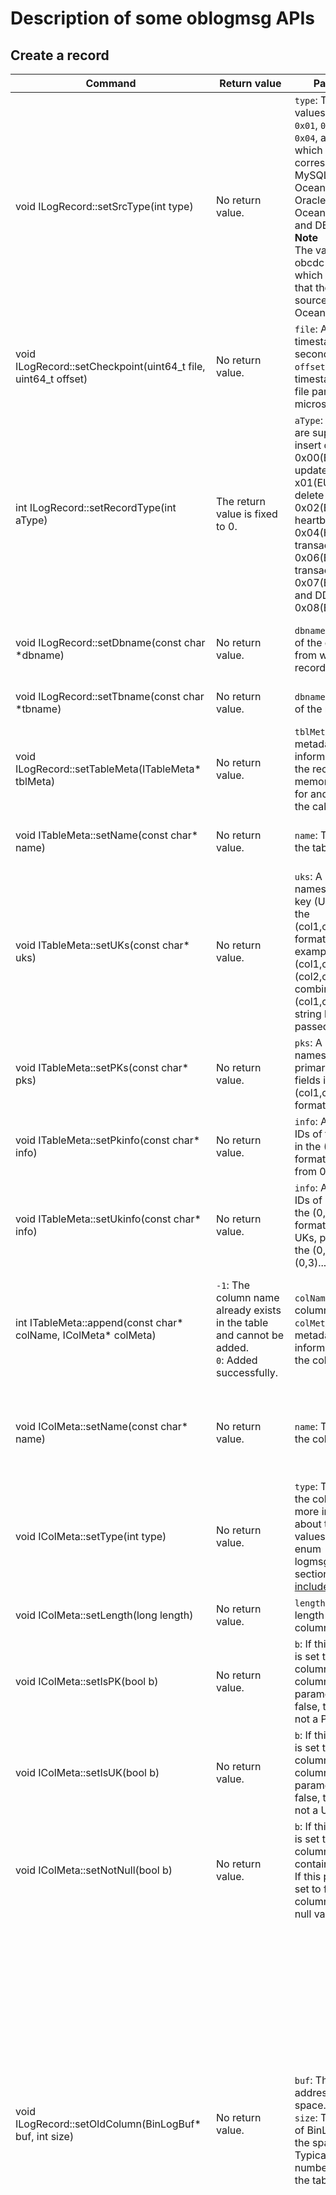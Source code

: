 # Description of some oblogmsg APIs

## Create a record

| Command | Return value | Parameters | Description |
|----------------------------------------------------------------------|-----------------------------------------------------------------------------------------|-----------------------------------------------------------------------------------------------------------------------------------------------------------------|-------------------------------------------------------------------------------|
| void ILogRecord::setSrcType(int type) | No return value.  | `type`: The valid values are `0x00`, `0x01`, `0x02`, `0x03`, `0x04`, and `0x05`, which respectively correspond to MySQL, OceanBase, Hbase, Oracle, OceanBase_1_0, and DB2.  </br>**Note** </br>The value set for obcdc is `0x04`, which indicates that the data source is OceanBase_1_0.  | Sets the type of the data source.  |
| void ILogRecord::setCheckpoint(uint64_t file, uint64_t offset) | No return value.  | `file`: A unix timestamp, in seconds.</br> `offset`: A unix timestamp in the file parameter, in microseconds.  | Sets the information about the current analysis timestamp.  |
| int ILogRecord::setRecordType(int aType) | The return value is fixed to 0.  | `aType`: Seven types are supported: insert operation 0x00(EINSERT), update operation 0 x01(EUPDATE), delete operation 0x02(EDELETE), heartbeat packet 0x04(HEARTBEAT), transaction start 0x06(EBEGIN), transaction commit 0x07(ECOMMIT), and DDL operation 0x08(EDDL).  | Sets the operation type for a record.  |
| void ILogRecord::setDbname(const char \*dbname) | No return value.  | `dbname`: The name of the database from which the record originates.  | Sets the source database name for a record.  |
| void ILogRecord::setTbname(const char \*tbname) | No return value.  | `dbname`: The name of the record table.  | Sets the table name for a record.  |
| void ILogRecord::setTableMeta(ITableMeta\* tblMeta) | No return value.  | `tblMeta`: The metadata information about the record. The memory is applied for and released by the caller.  | Sets the metadata information for a record.  |
| void ITableMeta::setName(const char\* name) | No return value.  | `name`: The name of the table.  | Sets the table name in the metadata.  |
| void ITableMeta::setUKs(const char\* uks) | No return value.  | `uks`: A string of the names of unique key (UK) fields in the (col1,col2,col3...) format. For example, (col1,col2) and (col2,col3) must be combined into the (col1,col2,col3) string before being passed in.  | Sets the names of UK fields in the metadata.  |
| void ITableMeta::setPKs(const char\* pks) | No return value.  | `pks`: A string of the names of the primary key (PK) fields in the (col1,col2,col3...) format.  | Sets the names of the PK fields in the metadata.  |
| void ITableMeta::setPkinfo(const char\* info) | No return value.  | `info`: A string of the IDs of the PK fields in the (0,1,2,3...) format, starting from 0.  | Sets the IDs of the PK fields in the metadata.  |
| void ITableMeta::setUkinfo(const char\* info) | No return value.  | `info`: A string of the IDs of UK fields in the (0,1,2,3...) format. For multiple UKs, pass them in the (0,1),(1,2),(0,3)... format.  | Sets the IDs of UK fields in the metadata.  |
| int ITableMeta::append(const char\* colName, IColMeta\* colMeta) | `-1`: The column name already exists in the table and cannot be added.</br> `0`: Added successfully.  | `colName`: The column name.</br> `colMeta`: The metadata information about the column.  | Adds the metadata information about a column to the metadata information about a table.  |
| void IColMeta::setName(const char\* name) | No return value.  | `name`: The name of the column.  | Sets the column name for the metadata information about a column.  |
| void IColMeta::setType(int type) | No return value.  | `type`: The type of the column. For more information about the valid values, see the enum logmsg_field_types section of [include/MetaInfo.h](https://github.com/oceanbase/oblogmsg/blob/master/include/MetaInfo.h).  | Sets the data type of the column.  |
| void IColMeta::setLength(long length) | No return value.  | `length`: The byte length of the column is returned.  | Sets the byte length of the column.  |
| void IColMeta::setIsPK(bool b) | No return value.  | `b`: If this parameter is set to true, this column is a PK column. If this parameter is set to false, this column is not a PK column.  | Sets whether the column is a PK column.  |
| void IColMeta::setIsUK(bool b) | No return value.  | `b`: If this parameter is set to true, this column is a UK column. If this parameter is set to false, this column is not a UK column.  | Sets whether the column is a UK column.  |
| void IColMeta::setNotNull(bool b) | No return value.  | `b`: If this parameter is set to true, this column cannot contain null values. If this parameter is set to false, this column can contain null values.  | Sets whether the column can contain null values.  |
| void ILogRecord::setOldColumn(BinLogBuf\* buf, int size) | No return value.  | </br>`buf`: The first address of the space.  </br>`size`: The number of BinLogBufs in the space. Typically, it is the number of fields in the table.  | Initializes a space to store the field values of the beforeimage. The size of the space is determined by the value you specified for the size parameter, which means the number of BinLogBufs in the space. The value of the size parameter must be equal to or greater than the number of fields in the table. This space is applied for and released by the caller.  |
| void ILogRecord::setNewColumn(BinLogBuf\* buf, int size) | No return value.  | </br>`buf`: The first address of the space.  </br>`size`: The number of BinLogBufs in the space. Typically, it is the number of fields in the table.  | Initializes a space to store the field values of the afterimage. The size of the space is determined by the value you specified for the size parameter, which means the number of BinLogBufs in the space. The value of the size parameter must be equal to or greater than the number of fields in the table. This space is applied for and released by the caller.  |
| int ILogRecord::putOld(const char\* pos, int len) | The return value is fixed to 0.  | `pos`: The start address of the field value.</br> `len`: The length of the field value.  | Adds the value of a field in the beforeimage to the record.  |
| int ILogRecord::putNew(const char\* pos, int len) | The return value is fixed to 0.  | `pos`: The start address of the field value.</br> `len`: The length of the field value.  | Adds the value of a field in the afterimage to the record.  |
| const char\* ILogRecord::toString(size_t \*size, bool reserveMemory) | NULL: Serialization failed.</br> Non-null pointer: The start address of the serialized data.  | `size`: A size_t type address. After serialization, the length of the serialized data is written to this address.  `reserveMemory`: Specifies whether to reserve the serialized data in the data area of the record. If not, data stored in this record is cleared after serialization and becomes unavailable.  | Serializes a record.  |
| bool ILogRecord::parsedOK() | `true`: The record has been serialized or is created upon deserialization of a piece of data.</br> `false`: This record has not been serialized.  |                                                                                                                                                                 | Checks whether a record has been serialized.  |

## Deserialize a record or parse data from a serialized record (where ILogRecord::parsedOK() returns true)

| Command | Return value | Parameters | Description |
|-----------------------------------------------------------------------------|------------------------------------------------------------------------------------------------------------------------------------------------------------------------|--------------------------------------------------|-----------------------------------------------------------------|
| int ILogRecord::parse(const void\* ptr, size_t size) | `0`: The operation is successful.</br> Other values: The operation failed.  | `ptr`: The start address that stores the serialized data.</br> `size`: The size of the serialized data.  | Deserializes a record.  |
| int ILogRecord::getSrcType() | An int value is returned. Valid values: `0x00`, `0x01`, `0x02`, `0x03`, `0x04`, and `0x05`, which respectively correspond to MySQL, OceanBase, Hbase, Oracle, OceanBase_1_0, and DB2.  </br>**Note** </br>The value set for obcdc is `0x04`, which indicates that the data source is OceanBase_1_0.  |                                                  | Queries the type of the data source.  |
| uint64_t ILogRecord::getCheckpoint1()/uint64_t ILogRecord::getCheckpoint2() | `getCheckpoint1`: returns a unix timestamp, in seconds.</br> `getCheckpoint2`: returns a unix timestamp, in milliseconds. You can use getCheckpoint1*1000000+getCheckpoint2 as the analysis timestamp.  |                                                  | Obtains the analysis timestamp.  |
| int ILogRecord::recordType() | An int value is returned. The valid values include the insert operation 0x00(EINSERT), update operation 0x01(EUPDATE), delete operation 0x02(EDELETE), heartbeat packet 0x04(HEARTBEAT), transaction start 0x06(EBEGIN), transaction commit 0x07(ECOMMIT), and DDL operation 0x08(EDDL).  |                                                  | Retrieves the operation type of a record.  |
| const char\* ILogRecord::dbname() const | A pointer of the char\* type is returned, pointing to the name of the source database of the record.  |                                                  | Retrieves the name of the source database of a record.  |
| const char\* ILogRecord::tbname() const | A pointer of the char\* type is returned, pointing to the name of the source table of the record.  |                                                  | Retrieves the name of the source table of a record.  |
| int ILogRecord::getTableMeta(ITableMeta\*\& tblMeta) | `0`: The operation is successful.  Other values: The operation failed.  | `tblMeta`: The start address of table metadata.  | Retrieves the metadata information about a table from a record. The caller applies for and releases the memory for tblMeta when retrieving values from a serialized record.  |
| const char\* ITableMeta::getName() | A pointer of the char\* type is returned, pointing to the table name in the metadata of the record.  | `name`: The name of the table.  | Retrieves the table name from the metadata.  |
| const char\* ITableMeta::getUKs() | A pointer of the char\* type is returned, pointing to the string of UK field names in the (col1,col2,col3...) format.  |                                                  | Retrieves UK field names from the metadata.  |
| const char\* ITableMeta::getPKs() | A pointer of the char\* type is returned, pointing to the string containing the primary key field names in the format of (col1,col2,col3...).  |                                                  | Retrieves the names of PK field names from the metadata.  |
| const char\* ITableMeta::getPkinfo() | A pointer of the char\* type is returned, pointing to the string of PK field IDs in the (0,1,2,3...) format.  |                                                  | Retrieves PK field IDs from the metadata, starting from 0.  |
| const char\* ITableMeta::getUkinfo() | A pointer of the char\* type is returned, pointing to the string of UK field IDs in the (0,1,2,3...) format.  |                                                  | Retrieves UK field IDs from the metadata, starting from 0.  |
| int ITableMeta::getColCount() | The number of fields is returned.  |                                                  | Obtains the number of fields in the metadata.  |
| const char\* IColMeta::getName() | A pointer of the char\* type is returned, pointing to the column name of the metadata.  |                                                  | Retrieves the name of a column in the metadata.  |
| int IColMeta::getType() | A value of the int type is returned. For more information about the valid values, see the enum logmsg_field_types section of [include/MetaInfo.h](https://github.com/oceanbase/oblogmsg/blob/master/include/MetaInfo.h).  |                                                  | Obtains the type of the column.  |
| long IColMeta::getLength() | The byte length of the column.  |                                                  | Obtains the byte length of the column.  |
| bool IColMeta::isPK() | A value of the bool type is returned. If the value is true, this column is a PK column. If the value is false, this column is not a PK column.  |                                                  | Checks whether the column is a PK column.  |
| bool IColMeta::isUK() | A value of the bool type is returned. If the value is true, this column is a UK column. If the value is false, this column is not a UK column.  |                                                  | Checks whether the column is a UK column.  |
| bool IColMeta::isNotNull() | A value of the bool type is returned. If the value is true, this column cannot contain null values. If the value is false, this column can null values.  |                                                  | Checks whether the column can contain null values.  |
| StrArray\* ILogRecord::parsedOldCols() const | A pointer of the StrArray type is returned, pointing to the value that holds the beforeimage data. You can call the StrArray-\>size() operation to obtain the number of columns of the data, or call the StrArray-\>elementAt(int i, const char\*\& s, size_t\& length) operation to obtain the data of each column.  |                                                  | Retrieves all field values in the beforeimage of the record.  |
| StrArray\* ILogRecord::parsedNewCols() const | A pointer of the StrArray type is returned, pointing to the value that holds the afterimage data. You can call the StrArray-\>size() interface to obtain the number of columns of the data, or call the StrArray-\>elementAt(int i, const char\*\& s, size_t\& length) interface to obtain the data of each column.  |                                                  | Retrieves all field values in the afterimage of the record.  |

## Parse the beforeimage and afterimage field data from an unserialized record (where ILogRecord::parsedOK() returns false)

| Command | Return value | Parameters | Description |
|-------------------------------------------------------|-----------------------------------------------------------------------------------------------------------------|----------------------------------------------------------------------|-------------------------------------------------------------|
| int ILogRecord::getTableMeta(ITableMeta\*\& tblMeta) | `0`: The operation is successful.</br> Other values: The operation failed.  | `tblMeta`: must be a null pointer. This interface points this pointer to the metadata address of the record. The memory is managed by logmessage and the caller does not need to release the memory.  | Retrieves the metadata information about a table from a record. To retrieve values from an unserialized record, tblMeta must be a null pointer.  |
| BinLogBuf\* ILogRecord::newCols(unsigned int\& count) | A pointer of the BinLogBuf type is returned, pointing to a space with a number of BinLogBufs specified by count. Each BinLogBuf.buf member is a field value, and BinLogBuf.buf_used_size is the length of the field value.  | `count`: The number of columns in the returned data.  | Retrieves all field values in the afterimage of the record.  |
| BinLogBuf\* ILogRecord::oldCols(unsigned int\& count) | A pointer of the BinLogBuf type is returned, pointing to a space with a number of BinLogBufs specified by count. Each BinLogBuf.buf member is a field value, and BinLogBuf.buf_used_size is the length of the field value.  | `count`: The number of columns in the returned data.  | Retrieves all field values in the afterimage of the record.  |
